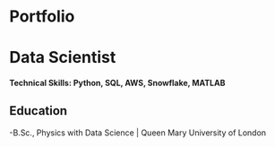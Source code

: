 # Portfolio
# Data Scientist

#### Technical Skills: Python, SQL, AWS, Snowflake, MATLAB

## Education
-B.Sc., Physics with Data Science | Queen Mary University of London
